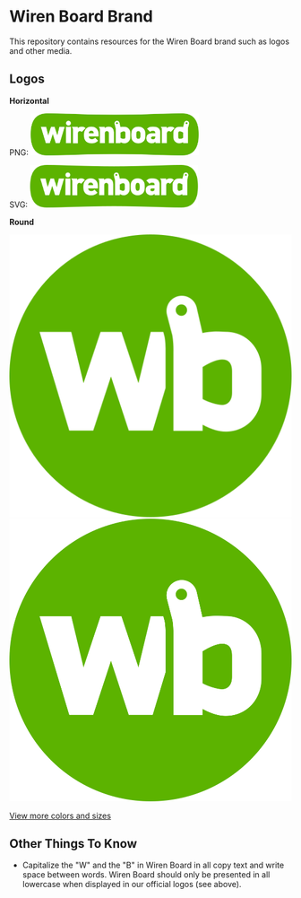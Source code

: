 # Wiren Board Brand

This repository contains resources for the Wiren Board brand such as logos and other media.

## Logos

**Horizontal**

PNG: <img src="/logos/logo-horizontal.png" alt="Wiren Board Logo Horizontal PNG" width="300" />

SVG: <img src="/logos/logo-horizontal.svg" alt="Wiren Board Logo Horizontal PNG" width="300" />

**Round**

![Wiren Board Logo Round PNG](/logos/logo-round.png "Wiren Board Logo Round PNG")
![Wiren Board Logo Round SVG](/logos/logo-round.svg "Wiren Board Logo Round SVG")

[View more colors and sizes](/logos)

## Other Things To Know

- Capitalize the "W" and the "B" in Wiren Board in all copy text and write space between words. Wiren Board should only be presented in all lowercase when displayed in our official logos (see above).

